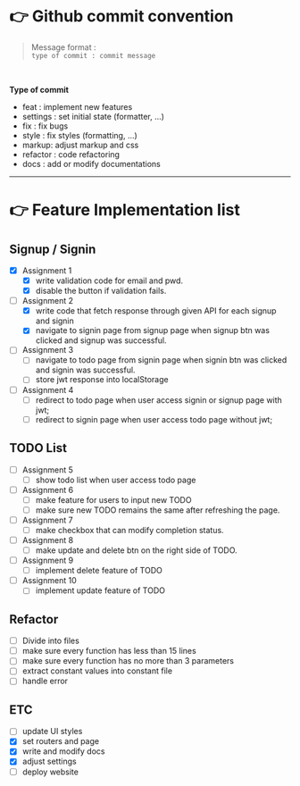 # 👉 Github commit convention

> Message format : <br>`type of commit : commit message`

<br>

**Type of commit**

* feat : implement new features
* settings : set initial state (formatter, ...)
* fix : fix bugs
* style : fix styles (formatting, ...)
* markup: adjust markup and css
* refactor : code refactoring
* docs : add or modify documentations

---

# 👉 Feature Implementation list

## Signup / Signin
- [x] Assignment 1
  - [x] write validation code for email and pwd.
  - [x] disable the button if validation fails.

- [ ] Assignment 2
  - [x] write code that fetch response through given API for each signup and signin
  - [x] navigate to signin page from signup page when signup btn was clicked and signup was successful.

- [ ] Assignment 3
  - [ ] navigate to todo page from signin page when signin btn was clicked and signin was successful.
  - [ ] store jwt response into localStorage

- [ ] Assignment 4
  - [ ] redirect to todo page when user access signin or signup page with jwt;
  - [ ] redirect to signin page when user access todo page without jwt;

## TODO List
- [ ] Assignment 5
  - [ ] show todo list when user access todo page

- [ ] Assignment 6
  - [ ] make feature for users to input new TODO
  - [ ] make sure new TODO remains the same after refreshing the page.

- [ ] Assignment 7
  - [ ] make checkbox that can modify completion status.

- [ ] Assignment 8
  - [ ] make update and delete btn on the right side of TODO.

- [ ] Assignment 9
  - [ ] implement delete feature of TODO

- [ ] Assignment 10
  - [ ] implement update feature of TODO

## Refactor
- [ ] Divide into files
- [ ] make sure every function has less than 15 lines
- [ ] make sure every function has no more than 3 parameters
- [ ] extract constant values into constant file
- [ ] handle error

## ETC
- [ ] update UI styles
- [x] set routers and page
- [x] write and modify docs
- [x] adjust settings
- [ ] deploy website